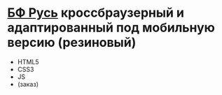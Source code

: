 #   [БФ Русь](https://angelkrylova.github.io/BFond_Rus/) кроссбраузерный и адаптированный под мобильную версию (резиновый)
- HTML5
- CSS3
- JS
- (заказ)
